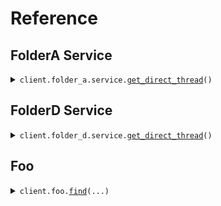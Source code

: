 # Reference
## FolderA Service
<details><summary><code>client.folder_a.service.<a href="src/seed/folder_a/service/client.py">get_direct_thread</a>()</code></summary>
<dl>
<dd>

#### 🔌 Usage

<dl>
<dd>

<dl>
<dd>

```python
from seed import SeedCrossPackageTypeNames

client = SeedCrossPackageTypeNames(
    base_url="https://yourhost.com/path/to/api",
)
client.folder_a.service.get_direct_thread()

```
</dd>
</dl>
</dd>
</dl>

#### ⚙️ Parameters

<dl>
<dd>

<dl>
<dd>

**request_options:** `typing.Optional[RequestOptions]` — Request-specific configuration.
    
</dd>
</dl>
</dd>
</dl>


</dd>
</dl>
</details>

## FolderD Service
<details><summary><code>client.folder_d.service.<a href="src/seed/folder_d/service/client.py">get_direct_thread</a>()</code></summary>
<dl>
<dd>

#### 🔌 Usage

<dl>
<dd>

<dl>
<dd>

```python
from seed import SeedCrossPackageTypeNames

client = SeedCrossPackageTypeNames(
    base_url="https://yourhost.com/path/to/api",
)
client.folder_d.service.get_direct_thread()

```
</dd>
</dl>
</dd>
</dl>

#### ⚙️ Parameters

<dl>
<dd>

<dl>
<dd>

**request_options:** `typing.Optional[RequestOptions]` — Request-specific configuration.
    
</dd>
</dl>
</dd>
</dl>


</dd>
</dl>
</details>

## Foo
<details><summary><code>client.foo.<a href="src/seed/foo/client.py">find</a>(...)</code></summary>
<dl>
<dd>

#### 🔌 Usage

<dl>
<dd>

<dl>
<dd>

```python
from seed import SeedCrossPackageTypeNames

client = SeedCrossPackageTypeNames(
    base_url="https://yourhost.com/path/to/api",
)
client.foo.find()

```
</dd>
</dl>
</dd>
</dl>

#### ⚙️ Parameters

<dl>
<dd>

<dl>
<dd>

**optional_string:** `OptionalString` 
    
</dd>
</dl>

<dl>
<dd>

**public_property:** `typing.Optional[str]` 
    
</dd>
</dl>

<dl>
<dd>

**private_property:** `typing.Optional[int]` 
    
</dd>
</dl>

<dl>
<dd>

**request_options:** `typing.Optional[RequestOptions]` — Request-specific configuration.
    
</dd>
</dl>
</dd>
</dl>


</dd>
</dl>
</details>

